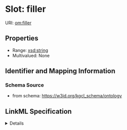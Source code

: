 # Slot: filler

URI: [om:filler](om:filler)



<!-- no inheritance hierarchy -->




## Properties

* Range: [xsd:string](xsd:string)
* Multivalued: None







## Identifier and Mapping Information







### Schema Source


* from schema: https://w3id.org/kgcl_schema/ontology




## LinkML Specification

<details>
```yaml
name: filler
from_schema: https://w3id.org/kgcl_schema/ontology
rank: 1000
alias: filler
domain_of:
- property value
- annotation
range: string

```
</details>